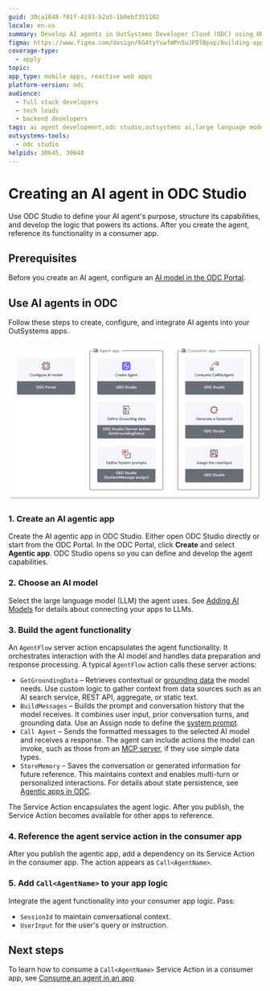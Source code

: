 ```yaml
---
guid: 30ca1648-f01f-4193-b2a5-1b0ebf351102
locale: en-us
summary: Develop AI agents in OutSystems Developer Cloud (ODC) using ODC Studio, configure their capabilities, and integrate them with your mobile and reactive web apps.
figma: https://www.figma.com/design/6G4tyYswfWPn5uJPDlBpvp/Building-apps?m=auto&node-id=7614-231&t=xAl8FSPFM1T6mRgI-1
coverage-type:
  - apply
topic:
app_type: mobile apps, reactive web apps
platform-version: odc
audience:
  - full stack developers
  - tech leads
  - backend developers
tags: ai agent development,odc studio,outsystems ai,large language models,mobile apps
outsystems-tools:
  - odc studio
helpids: 30645, 30648
---
```


# Creating an AI agent in ODC Studio

Use ODC Studio to define your AI agent's purpose, structure its capabilities, and develop the logic that powers its actions. After you create the agent, reference its functionality in a consumer app.

## Prerequisites

Before you create an AI agent, configure an [AI model in the ODC Portal](add-ai-models.md).

## Use AI agents in ODC

Follow these steps to create, configure, and integrate AI agents into your OutSystems apps.

![Diagram showing the high-level process for creating, configuring, and integrating AI agents in OutSystems Developer Cloud (ODC).](images/use-agents-diag.png "High-level process for using AI agents in ODC")

### 1. Create an AI agentic app

Create the AI agentic app in ODC Studio. Either open ODC Studio directly or start from the ODC Portal. In the ODC Portal, click **Create** and select **Agentic app**. ODC Studio opens so you can define and develop the agent capabilities.

### 2. Choose an AI model

Select the large language model (LLM) the agent uses. See [Adding AI Models](add-ai-models.md) for details about connecting your apps to LLMs.

### 3. Build the agent functionality

An `AgentFlow` server action encapsulates the agent functionality. It orchestrates interaction with the AI model and handles data preparation and response processing. A typical `AgentFlow` action calls these server actions:

* `GetGroundingData` – Retrieves contextual or [grounding data](agentic-apps.md#grounding) the model needs. Use custom logic to gather context from data sources such as an AI search service, REST API, aggregate, or static text.
* `BuildMessages` – Builds the prompt and conversation history that the model receives. It combines user input, prior conversation turns, and grounding data. Use an Assign node to define the [system prompt](agentic-apps.md#system-prompts).
* `Call Agent` – Sends the formatted messages to the selected AI model and receives a response. The agent can include actions the model can invoke, such as those from an [MCP server](tools/mcp-connectors.md), if they use simple data types.
* `StoreMemory` – Saves the conversation or generated information for future reference. This maintains context and enables multi-turn or personalized interactions. For details about state persistence, see [Agentic apps in ODC](agentic-apps.md#state-persistence).

The Service Action encapsulates the agent logic. After you publish, the Service Action becomes available for other apps to reference.

### 4. Reference the agent service action in the consumer app

After you publish the agentic app, add a dependency on its Service Action in the consumer app. The action appears as `Call<AgentName>`.

### 5. Add `Call<AgentName>` to your app logic

Integrate the agent functionality into your consumer app logic. Pass:

* `SessionId` to maintain conversational context.
* `UserInput` for the user's query or instruction.

## Next steps

To learn how to consume a `Call<AgentName>` Service Action in a consumer app, see [Consume an agent in an app](consumer-app.md).

